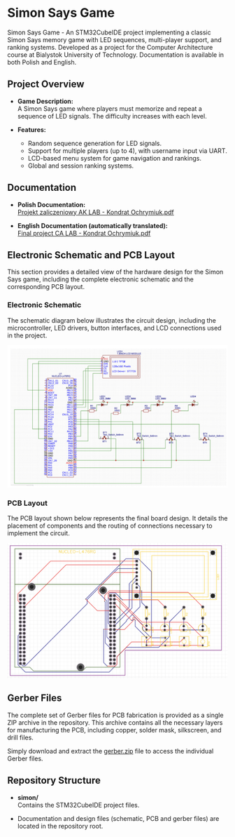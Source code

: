 # Simon Says Game

Simon Says Game - An STM32CubeIDE project implementing a classic Simon Says memory game with LED sequences, multi-player support, and ranking systems. Developed as a project for the Computer Architecture course at Bialystok University of Technology. Documentation is available in both Polish and English.

## Project Overview

- **Game Description:**  
  A Simon Says game where players must memorize and repeat a sequence of LED signals. The difficulty increases with each level.

- **Features:**
  - Random sequence generation for LED signals.
  - Support for multiple players (up to 4), with username input via UART.
  - LCD-based menu system for game navigation and rankings.
  - Global and session ranking systems.

## Documentation

- **Polish Documentation:**  
  [Projekt zaliczeniowy AK LAB - Kondrat Ochrymiuk.pdf](./Projekt%20zaliczeniowy%20AK%20LAB%20-%20Kondrat%20Ochrymiuk.pdf)

- **English Documentation (automatically translated):**  
  [Final project CA LAB - Kondrat Ochrymiuk.pdf](./Final%20project%20CA%20LAB%20-%20Kondrat%20Ochrymiuk.pdf)

## Electronic Schematic and PCB Layout

This section provides a detailed view of the hardware design for the Simon Says game, including the complete electronic schematic and the corresponding PCB layout.

### Electronic Schematic

The schematic diagram below illustrates the circuit design, including the microcontroller, LED drivers, button interfaces, and LCD connections used in the project.

![Electronic Schematic](./schematic.png)

### PCB Layout

The PCB layout shown below represents the final board design. It details the placement of components and the routing of connections necessary to implement the circuit.

![PCB Layout](./pcb.png)

## Gerber Files

The complete set of Gerber files for PCB fabrication is provided as a single ZIP archive in the repository. This archive contains all the necessary layers for manufacturing the PCB, including copper, solder mask, silkscreen, and drill files.

Simply download and extract the [gerber.zip](./gerber.zip) file to access the individual Gerber files.

## Repository Structure

- **simon/**  
  Contains the STM32CubeIDE project files.

- Documentation and design files (schematic, PCB and gerber files) are located in the repository root.